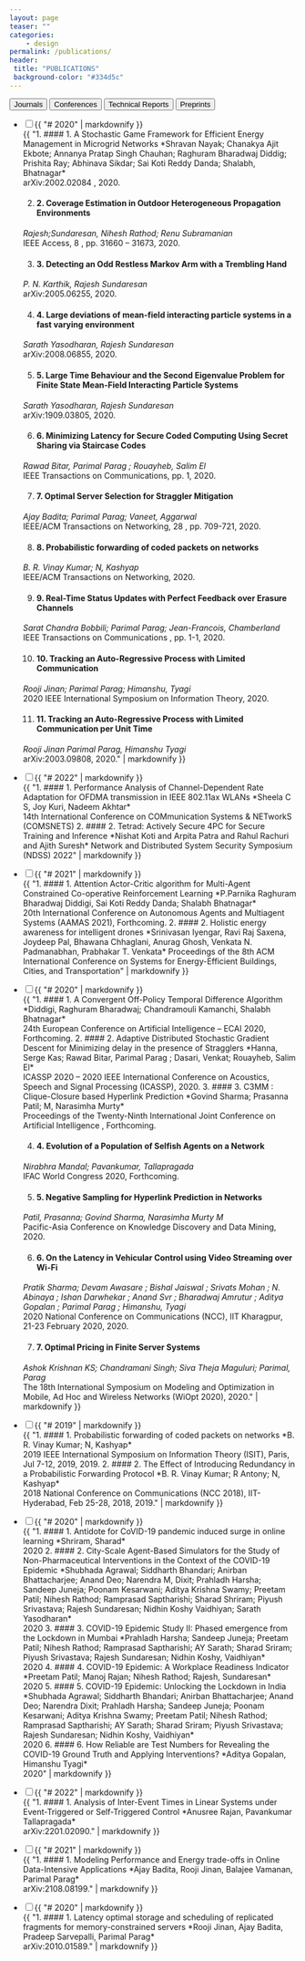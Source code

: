 ```yaml
---
layout: page
teaser: ""
categories:
    - design
permalink: /publications/
header:
 title: "PUBLICATIONS"
 background-color: "#334d5c"
---
```

<div class="tab">
  <button class="tablinks" onclick="clickTab(event, 'journal')" id="defaultOpen">Journals</button>
  <button class="tablinks" onclick="clickTab(event, 'conference')">Conferences</button>
  <button class="tablinks" onclick="clickTab(event, 'techreport')">Technical Reports</button>
  <button class="tablinks" onclick="clickTab(event, 'preprint')">Preprints</button>
</div>
<div markdown="1" id="journal" class="tabcontent">
<ul class="jekyllcodex_accordion">
        <li><input id="j2020" type="checkbox" /><label for="j2020">{{ "# 2020" |  markdownify }}</label>
<div>{{ "1. #### 1. A Stochastic Game Framework for Efficient Energy Management in Microgrid Networks
*Shravan Nayak; Chanakya Ajit Ekbote; Annanya Pratap Singh Chauhan; Raghuram Bharadwaj Diddig; Prishita Ray; Abhinava Sikdar; Sai Koti Reddy Danda; Shalabh, Bhatnagar*<br>
arXiv:2002.02084 , 2020.

2. #### 2. Coverage Estimation in Outdoor Heterogeneous Propagation Environments
*Rajesh;Sundaresan, Nihesh Rathod; Renu Subramanian*<br>
IEEE Access, 8 , pp. 31660 – 31673, 2020.

3. #### 3. Detecting an Odd Restless Markov Arm with a Trembling Hand
*P. N. Karthik, Rajesh Sundaresan*<br>
arXiv:2005.06255, 2020.

4. #### 4. Large deviations of mean-field interacting particle systems in a fast varying environment
*Sarath Yasodharan, Rajesh Sundaresan*<br>
arXiv:2008.06855, 2020.

5. #### 5. Large Time Behaviour and the Second Eigenvalue Problem for Finite State Mean-Field Interacting Particle Systems
*Sarath Yasodharan, Rajesh Sundaresan*<br> 
arXiv:1909.03805, 2020.

6. #### 6. Minimizing Latency for Secure Coded Computing Using Secret Sharing via Staircase Codes
*Rawad Bitar, Parimal Parag ; Rouayheb, Salim El*<br>
IEEE Transactions on Communications, pp. 1, 2020.

7. #### 7. Optimal Server Selection for Straggler Mitigation
*Ajay Badita; Parimal Parag; Vaneet, Aggarwal*<br>
IEEE/ACM Transactions on Networking, 28 , pp. 709-721, 2020.

8. #### 8. Probabilistic forwarding of coded packets on networks
*B. R. Vinay Kumar; N, Kashyap*<br>
IEEE/ACM Transactions on Networking, 2020.

9. #### 9. Real-Time Status Updates with Perfect Feedback over Erasure Channels
*Sarat Chandra Bobbili; Parimal Parag; Jean-Francois, Chamberland*<br>
IEEE Transactions on Communications , pp. 1-1, 2020.

10. #### 10. Tracking an Auto-Regressive Process with Limited Communication
*Rooji Jinan; Parimal Parag; Himanshu, Tyagi*<br>
2020 IEEE International Symposium on Information Theory, 2020.

11. #### 11. Tracking an Auto-Regressive Process with Limited Communication per Unit Time
*Rooji Jinan Parimal Parag, Himanshu Tyagi*<br>
arXiv:2003.09808, 2020." | markdownify }}</div></li>
</ul>        
<script>document.getElementById("j2020").click();</script>
</div>
<div markdown="1" id="conference" class="tabcontent">
<ul class="jekyllcodex_accordion">
        <li><input id="c2022" type="checkbox" /><label for="c2022">{{ "# 2022" |  markdownify }}</label>
<div>{{ "1. #### 1. Performance Analysis of Channel-Dependent Rate Adaptation for OFDMA transmission in IEEE 802.11ax WLANs 
*Sheela C S, Joy Kuri, Nadeem Akhtar*<br>
14th International Conference on COMmunication Systems & NETworkS (COMSNETS)
2. #### 2. Tetrad: Actively Secure 4PC for Secure Training and Inference
*Nishat Koti and Arpita Patra and Rahul Rachuri and Ajith Suresh*
Network and Distributed System Security Symposium (NDSS) 2022" | markdownify }}</div></li>
</ul>        
<ul class="jekyllcodex_accordion">
        <li><input id="c2021" type="checkbox" /><label for="c2021">{{ "# 2021" |  markdownify }}</label>
<div>{{ "1. #### 1. Attention Actor-Critic algorithm for Multi-Agent Constrained Co-operative Reinforcement Learning 
*P.Parnika Raghuram Bharadwaj Diddigi, Sai Koti Reddy Danda; Shalabh Bhatnagar*<br>
20th International Conference on Autonomous Agents and Multiagent Systems (AAMAS 2021), Forthcoming.
2. #### 2. Holistic energy awareness for intelligent drones
*Srinivasan Iyengar, Ravi Raj Saxena, Joydeep Pal, Bhawana Chhaglani, Anurag Ghosh, Venkata N. Padmanabhan, Prabhakar T. Venkata*
Proceedings of the 8th ACM International Conference on Systems for Energy-Efficient Buildings, Cities, and Transportation" | markdownify }}</div></li>
</ul>        
<ul class="jekyllcodex_accordion">
        <li><input id="c2020" type="checkbox" /><label for="c2020">{{ "# 2020" |  markdownify }}</label>
<div>{{ "1. #### 1. A Convergent Off-Policy Temporal Difference Algorithm 
*Diddigi, Raghuram Bharadwaj; Chandramouli Kamanchi, Shalabh Bhatnagar*<br>
24th European Conference on Artificial Intelligence – ECAI 2020, Forthcoming.
2. #### 2. Adaptive Distributed Stochastic Gradient Descent for Minimizing delay in the presence of Stragglers
*Hanna, Serge Kas; Rawad Bitar, Parimal Parag ; Dasari, Venkat; Rouayheb, Salim El*<br>
ICASSP 2020 – 2020 IEEE International Conference on Acoustics, Speech and Signal Processing (ICASSP), 2020.
3. #### 3. C3MM : Clique-Closure based Hyperlink Prediction
*Govind Sharma; Prasanna Patil; M, Narasimha Murty*<br>
Proceedings of the Twenty-Ninth International Joint Conference on Artificial Intelligence , Forthcoming.

4. #### 4. Evolution of a Population of Selfish Agents on a Network
*Nirabhra Mandal; Pavankumar, Tallapragada*<br>
IFAC World Congress 2020, Forthcoming.

5. #### 5. Negative Sampling for Hyperlink Prediction in Networks
*Patil, Prasanna; Govind Sharma, Narasimha Murty M*<br>
Pacific-Asia Conference on Knowledge Discovery and Data Mining, 2020.

6. #### 6. On the Latency in Vehicular Control using Video Streaming over Wi-Fi
*Pratik Sharma; Devam Awasare ; Bishal Jaiswal ; Srivats Mohan ; N. Abinaya ; Ishan Darwhekar ; Anand Svr ; Bharadwaj Amrutur ; Aditya Gopalan ; Parimal Parag ; Himanshu, Tyagi*<br>
2020 National Conference on Communications (NCC), IIT Kharagpur, 21-23 February 2020, 2020.

7. #### 7. Optimal Pricing in Finite Server Systems
*Ashok Krishnan KS; Chandramani Singh; Siva Theja Maguluri; Parimal, Parag*<br>
The 18th International Symposium on Modeling and Optimization in Mobile, Ad Hoc and Wireless Networks (WiOpt 2020), 2020." | markdownify }}</div></li>
</ul>        
<ul class="jekyllcodex_accordion">
        <li><input id="c2019" type="checkbox" /><label for="c2019">{{ "# 2019" |  markdownify }}</label>
<div>{{ "1. #### 1. Probabilistic forwarding of coded packets on networks 
*B. R. Vinay Kumar; N, Kashyap*<br>
2019 IEEE International Symposium on Information Theory (ISIT), Paris, Jul 7-12, 2019, 2019.
2. #### 2. The Effect of Introducing Redundancy in a Probabilistic Forwarding Protocol
*B. R. Vinay Kumar; R Antony; N, Kashyap*<br>
2018 National Conference on Communications (NCC 2018), IIT- Hyderabad, Feb 25-28, 2018, 2019." | markdownify }}</div></li>
</ul>        
<script>document.getElementById("c2022").click();</script>
</div>
<div markdown="1" id="techreport" class="tabcontent">
<ul class="jekyllcodex_accordion">
        <li><input id="t2020" type="checkbox" /><label for="t2020">{{ "# 2020" |  markdownify }}</label>
<div>{{ "1. #### 1. Antidote for CoVID-19 pandemic induced surge in online learning
*Shriram, Sharad*<br>
2020
2. #### 2. City-Scale Agent-Based Simulators for the Study of Non-Pharmaceutical Interventions in the Context of the COVID-19 Epidemic
*Shubhada Agrawal; Siddharth Bhandari; Anirban Bhattacharjee; Anand Deo; Narendra M, Dixit; Prahladh Harsha; Sandeep Juneja; Poonam Kesarwani; Aditya Krishna Swamy; Preetam Patil; Nihesh Rathod; Ramprasad Saptharishi; Sharad Shriram; Piyush Srivastava; Rajesh Sundaresan; Nidhin Koshy Vaidhiyan; Sarath Yasodharan*<br>
2020
3. #### 3. COVID-19 Epidemic Study II: Phased emergence from the Lockdown in Mumbai
*Prahladh Harsha; Sandeep Juneja; Preetam Patil; Nihesh Rathod; Ramprasad Saptharishi; AY Sarath; Sharad Sriram; Piyush Srivastava; Rajesh Sundaresan; Nidhin Koshy, Vaidhiyan*<br>
2020
4. #### 4. COVID-19 Epidemic: A Workplace Readiness Indicator 
*Preetam Patil; Manoj Rajan; Nihesh Rathod; Rajesh, Sundaresan*<br>
2020
5. #### 5. COVID-19 Epidemic: Unlocking the Lockdown in India
*Shubhada Agrawal; Siddharth Bhandari; Anirban Bhattacharjee; Anand Deo; Narendra Dixit; Prahladh Harsha; Sandeep Juneja; Poonam Kesarwani; Aditya Krishna Swamy; Preetam Patil; Nihesh Rathod; Ramprasad Saptharishi; AY Sarath; Sharad Sriram; Piyush Srivastava; Rajesh Sundaresan; Nidhin Koshy, Vaidhiyan*<br>
2020
6. #### 6. How Reliable are Test Numbers for Revealing the COVID-19 Ground Truth and Applying Interventions?
*Aditya Gopalan, Himanshu Tyagi*<br>
2020" | markdownify }}</div></li>
</ul>        
<script>document.getElementById("t2020").click();</script>
</div>
<div markdown="1" id="preprint" class="tabcontent">
<ul class="jekyllcodex_accordion">
        <li><input id="p2022" type="checkbox" /><label for="p2022">{{ "# 2022" |  markdownify }}</label>
<div>{{ "1. #### 1. Analysis of Inter-Event Times in Linear Systems under Event-Triggered or Self-Triggered Control
*Anusree Rajan, Pavankumar Tallapragada*<br>
arXiv:2201.02090." | markdownify }}</div></li>
</ul>        
<ul class="jekyllcodex_accordion">
        <li><input id="p2021" type="checkbox" /><label for="p2021">{{ "# 2021" |  markdownify }}</label>
<div>{{ "1. #### 1. Modeling Performance and Energy trade-offs in Online Data-Intensive Applications
*Ajay Badita, Rooji Jinan, Balajee Vamanan, Parimal Parag*<br>
arXiv:2108.08199." | markdownify }}</div></li>
</ul>        
<ul class="jekyllcodex_accordion">
        <li><input id="p2020" type="checkbox" /><label for="p2020">{{ "# 2020" |  markdownify }}</label>
<div>{{ "1. #### 1. Latency optimal storage and scheduling of replicated fragments for memory-constrained servers
*Rooji Jinan, Ajay Badita, Pradeep Sarvepalli, Parimal Parag*<br>
arXiv:2010.01589." | markdownify }}</div></li>
</ul>        
<script>document.getElementById("p2022").click();</script>
</div>
<script>
function clickTab(evt, tabName) {
  var i, tabcontent, tablinks;
  tabcontent = document.getElementsByClassName("tabcontent");
  for (i = 0; i < tabcontent.length; i++) {
    tabcontent[i].style.display = "none";
  }
  tablinks = document.getElementsByClassName("tablinks");
  for (i = 0; i < tablinks.length; i++) {
    tablinks[i].className = tablinks[i].className.replace(" active", "");
  }
  document.getElementById(tabName).style.display = "block";
  evt.currentTarget.className += " active";
}

// Get the element with id="defaultOpen" and click on it
document.getElementById("defaultOpen").click();
</script>

